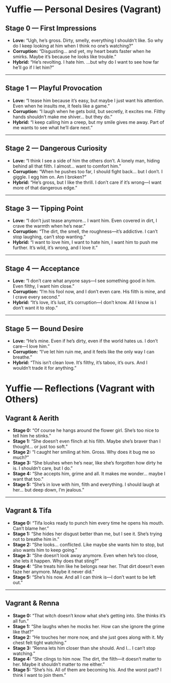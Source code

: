 # Yuffie — Personal Desires (Vagrant)

## Stage 0 — First Impressions
- **Love:** “Ugh, he’s gross. Dirty, smelly, everything I shouldn’t like. So why do I keep looking at him when I think no one’s watching?”  
- **Corruption:** “Disgusting… and yet, my heart beats faster when he smirks. Maybe it’s because he looks like trouble.”  
- **Hybrid:** “He’s revolting. I hate him. …but why do I want to see how far he’ll go if I let him?”

---

## Stage 1 — Playful Provocation
- **Love:** “I tease him because it’s easy, but maybe I just want his attention. Even when he insults me, it feels like a game.”  
- **Corruption:** “I laugh when he gets bold, but secretly, it excites me. Filthy hands shouldn’t make me shiver… but they do.”  
- **Hybrid:** “I keep calling him a creep, but my smile gives me away. Part of me wants to see what he’ll dare next.”

---

## Stage 2 — Dangerous Curiosity
- **Love:** “I think I see a side of him the others don’t. A lonely man, hiding behind all that filth. I almost… want to comfort him.”  
- **Corruption:** “When he pushes too far, I should fight back… but I don’t. I giggle. I egg him on. Am I broken?”  
- **Hybrid:** “He’s gross, but I like the thrill. I don’t care if it’s wrong—I want more of that dangerous edge.”

---

## Stage 3 — Tipping Point
- **Love:** “I don’t just tease anymore… I want him. Even covered in dirt, I crave the warmth when he’s near.”  
- **Corruption:** “The dirt, the smell, the roughness—it’s addictive. I can’t stop laughing, can’t stop wanting.”  
- **Hybrid:** “I want to love him, I want to hate him, I want him to push me further. It’s wild, it’s wrong, and I love it.”

---

## Stage 4 — Acceptance
- **Love:** “I don’t care what anyone says—I see something good in him. Even filthy, I want him close.”  
- **Corruption:** “I’m his fool now, and I don’t even care. His filth is mine, and I crave every second.”  
- **Hybrid:** “It’s love, it’s lust, it’s corruption—I don’t know. All I know is I don’t want it to stop.”

---

## Stage 5 — Bound Desire
- **Love:** “He’s mine. Even if he’s dirty, even if the world hates us. I don’t care—I love him.”  
- **Corruption:** “I’ve let him ruin me, and it feels like the only way I can breathe.”  
- **Hybrid:** “This isn’t clean love. It’s filthy, it’s taboo, it’s ours. And I wouldn’t trade it for anything.”

# Yuffie — Reflections (Vagrant with Others)

## Vagrant & Aerith
- **Stage 0:** “Of course he hangs around the flower girl. She’s too nice to tell him he stinks.”  
- **Stage 1:** “She doesn’t even flinch at his filth. Maybe she’s braver than I thought… or just too soft.”  
- **Stage 2:** “I caught her smiling at him. Gross. Why does it bug me so much?”  
- **Stage 3:** “She blushes when he’s near, like she’s forgotten how dirty he is. I shouldn’t care, but I do.”  
- **Stage 4:** “She accepts him, grime and all. It makes me wonder… maybe I want that too.”  
- **Stage 5:** “She’s in love with him, filth and everything. I should laugh at her… but deep down, I’m jealous.”  

---

## Vagrant & Tifa
- **Stage 0:** “Tifa looks ready to punch him every time he opens his mouth. Can’t blame her.”  
- **Stage 1:** “She hides her disgust better than me, but I see it. She’s trying not to breathe him in.”  
- **Stage 2:** “She looks… conflicted. Like maybe she wants him to stop, but also wants him to keep going.”  
- **Stage 3:** “She doesn’t look away anymore. Even when he’s too close, she lets it happen. Why does that sting?”  
- **Stage 4:** “She treats him like he belongs near her. That dirt doesn’t even faze her anymore. Maybe it never did.”  
- **Stage 5:** “She’s his now. And all I can think is—I don’t want to be left out.”  

---

## Vagrant & Renna
- **Stage 0:** “That witch doesn’t know what she’s getting into. She thinks it’s all fun.”  
- **Stage 1:** “She laughs when he mocks her. How can she ignore the grime like that?”  
- **Stage 2:** “He touches her more now, and she just goes along with it. My chest felt tight watching.”  
- **Stage 3:** “Renna lets him closer than she should. And I… I can’t stop watching.”  
- **Stage 4:** “She clings to him now. The dirt, the filth—it doesn’t matter to her. Maybe it shouldn’t matter to me either.”  
- **Stage 5:** “She’s his. All of them are becoming his. And the worst part? I think I want to join them.”
